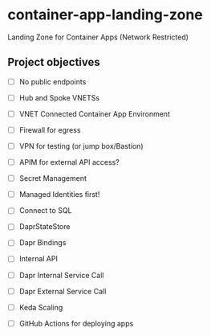 # container-app-landing-zone
Landing Zone for Container Apps (Network Restricted)

## Project objectives

- [ ] No public endpoints
- [ ] Hub and Spoke VNETSs
- [ ] VNET Connected Container App Environment
- [ ] Firewall for egress
- [ ] VPN for testing (or jump box/Bastion)
- [ ] APIM for external API access?
- [ ] Secret Management 
- [ ] Managed Identities first!
- [ ] Connect to SQL
- [ ] DaprStateStore
- [ ] Dapr Bindings
- [ ] Internal API
- [ ] Dapr Internal Service Call
- [ ] Dapr External Service Call
- [ ] Keda Scaling
- [ ] GitHub Actions for deploying apps

